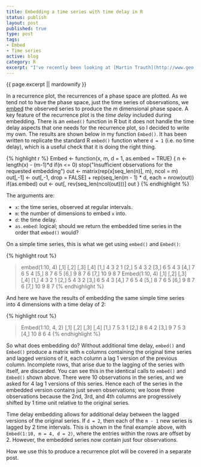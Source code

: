 ```yaml
--- 
title: Embedding a time series with time delay in R
status: publish
layout: post
published: true
type: post
tags:
- Embed
- Time series
active: blog
category: R
excerpt: "I've recently been looking at [Martin Trauth](http://www.geo.uni-potsdam.de/member-details/show/108.html 'Martin Trauth's web page at The University of Potsdam Institute of Earth and Environmental Science')&apos;s book [MATLAB® Recipes for Earth Sciences](http://www.springer.com/earth+sciences+and+geography/computer+&+mathematical+applications/book/978-3-642-12761-8 'Matlab book page at Springer') to try to understand what some of my palaeoceanography colleagues are doing with their data analyses (lots of frequency domain time series techniques and a preponderance of filters). Whilst browsing, the [recurrence plot](http://en.wikipedia.org/wiki/Recurrence_plot 'Recurrence plots entry in Wikipedia') section caught my eye as something to look into further, both for palaeo-based work but also for work on ecological thresholds and tipping points."
---
```


{{ page.excerpt || mardownify }}

In a recurrence plot, the recurrences of a phase space are plotted. As we tend not to have the phase space, just the time series of observations, we [embed](http://en.wikipedia.org/wiki/Embedding) the observed series to produce the *m* dimensional phase space. A key feature of the recurrence plot is the *time delay* included during embedding. There is an `embed()` function in R but it does not handle the time delay aspects that one needs for the recurrence plot, so I decided to write my own. The results are shown below in my function `Embed()`. It has been written to replicate the standard R `embed()` function where `d = 1` (i.e. no time delay), which is a useful check that it is doing the right thing.

{% highlight r %}
Embed <- function(x, m, d = 1, as.embed = TRUE) {
    n <- length(x) - (m-1)*d
    if(n <= 0)
        stop("Insufficient observations for the requested embedding")
    out <- matrix(rep(x[seq_len(n)], m), ncol = m)
    out[,-1] <- out[,-1, drop = FALSE] +
        rep(seq_len(m - 1) * d, each = nrow(out))
    if(as.embed)
        out <- out[, rev(seq_len(ncol(out)))]
    out
}
{% endhighlight %}

The arguments are:

-   `x`: the time series, observed at regular intervals.
-   `m`: the number of dimensions to embed `x` into.
-   `d`: the time delay.
-   `as.embed`: logical; should we return the embedded time series
    in the order that `embed()` would?

On a simple time series, this is what we get using `embed()` and `Embed()`:

{% highlight rout %}
> embed(1:10, 4)
     [,1] [,2] [,3] [,4]
[1,]    4    3    2    1
[2,]    5    4    3    2
[3,]    6    5    4    3
[4,]    7    6    5    4
[5,]    8    7    6    5
[6,]    9    8    7    6
[7,]   10    9    8    7
> Embed(1:10, 4)
     [,1] [,2] [,3] [,4]
[1,]    4    3    2    1
[2,]    5    4    3    2
[3,]    6    5    4    3
[4,]    7    6    5    4
[5,]    8    7    6    5
[6,]    9    8    7    6
[7,]   10    9    8    7
{% endhighlight %}

And here we have the results of
embedding the same simple time series into 4 dimensions with a time
delay of 2:

{% highlight rout %}
> Embed(1:10, 4, 2)
     [,1] [,2] [,3] [,4]
[1,]    7    5    3    1
[2,]    8    6    4    2
[3,]    9    7    5    3
[4,]   10    8    6    4
{% endhighlight %}

So what does embedding do? Without additional time delay, `embed()` and `Embed()` produce a matrix with `m` columns containing the original time series and lagged versions of it, each column a lag 1 version of the previous column. Incomplete rows, that arise due to the lagging of the series with itself, are discarded. You can see this in the identical calls to `embed()` and `Embed()` shown above. There were 10 observations in the series, and we asked for 4 lag 1 versions of this series. Hence each of the series in the embedded version contains just seven observations; we loose three observations because the 2nd, 3rd, and 4th columns are progressively shifted by 1 time unit relative to the original series.

Time delay embedding allows for additional delay between the lagged versions of the original series. If `d = 2`, then each of the `m - 1` new series is lagged by 2 time intervals. This is shown in the final example above, with `Embed(1:10, m = 4, d = 2)`, where the entries within the rows are offset by 2. However, the embedded series now contain just four observations.

How we use this to produce a recurrence plot will be covered in a separate post.
